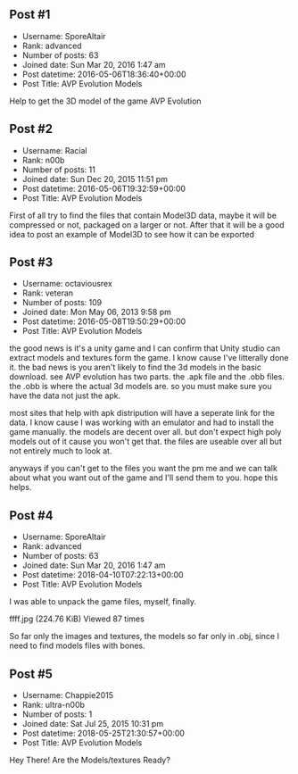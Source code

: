 ## Post #1
- Username: SporeAltair
- Rank: advanced
- Number of posts: 63
- Joined date: Sun Mar 20, 2016 1:47 am
- Post datetime: 2016-05-06T18:36:40+00:00
- Post Title: AVP Evolution Models

Help to get the 3D model of the game AVP Evolution
## Post #2
- Username: Racial
- Rank: n00b
- Number of posts: 11
- Joined date: Sun Dec 20, 2015 11:51 pm
- Post datetime: 2016-05-06T19:32:59+00:00
- Post Title: AVP Evolution Models

First of all try to find the files that contain Model3D data, maybe it will be compressed or not, packaged on a larger or not.
After that it will be a good idea to post an example of Model3D to see how it can be exported
## Post #3
- Username: octaviousrex
- Rank: veteran
- Number of posts: 109
- Joined date: Mon May 06, 2013 9:58 pm
- Post datetime: 2016-05-08T19:50:29+00:00
- Post Title: AVP Evolution Models

the good news is it's a unity game and I can confirm that Unity studio can extract models and textures form the game. I know cause I've litterally done it.  the bad news is you aren't likely to find the 3d models in the basic download. see AVP evolution has two parts. the .apk file and the .obb files. the .obb is where the actual 3d models are. so you must make sure you have the data not just the apk.  

 most sites that help with apk distripution will have a seperate link for the data. I know cause I was working with an emulator and had to install the game manually. the models are decent over all. but don't expect high poly models out of it cause you won't get that. the files are useable over all but not entirely much to look at.

 anyways if you can't get to the files you want the pm me and we can talk about what you want out of the game and I'll send them to you. hope this helps.
## Post #4
- Username: SporeAltair
- Rank: advanced
- Number of posts: 63
- Joined date: Sun Mar 20, 2016 1:47 am
- Post datetime: 2018-04-10T07:22:13+00:00
- Post Title: AVP Evolution Models

I was able to unpack the game files, myself, finally.



ffff.jpg (224.76 KiB) Viewed 87 times



So far only the images and textures, the models so far only in .obj, since I need to find models files with bones.
## Post #5
- Username: Chappie2015
- Rank: ultra-n00b
- Number of posts: 1
- Joined date: Sat Jul 25, 2015 10:31 pm
- Post datetime: 2018-05-25T21:30:57+00:00
- Post Title: AVP Evolution Models

Hey There! Are the Models/textures Ready?
